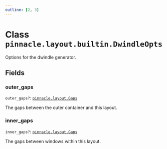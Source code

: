 ```yaml
---
outline: [2, 3]
---
```


# Class `pinnacle.layout.builtin.DwindleOpts`


Options for the dwindle generator.

## Fields

### outer_gaps <Badge type="danger" text="nullable" />

`outer_gaps?`: <code><a href="/lua-reference/main/aliases/pinnacle.layout.Gaps">pinnacle.layout.Gaps</a></code>

The gaps between the outer container and this layout.

### inner_gaps <Badge type="danger" text="nullable" />

`inner_gaps?`: <code><a href="/lua-reference/main/aliases/pinnacle.layout.Gaps">pinnacle.layout.Gaps</a></code>

The gaps between windows within this layout.


